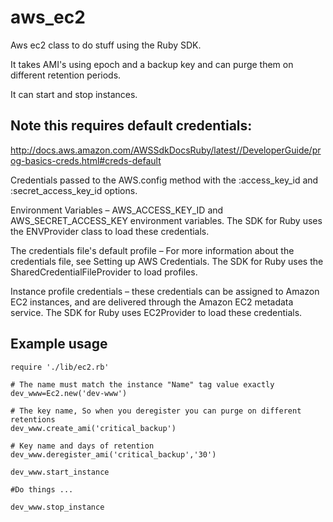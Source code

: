 # aws_ec2
Aws ec2 class to do stuff using the Ruby SDK.

It takes AMI's using epoch and a backup key and can purge them on different retention periods.

It can start and stop instances.

## Note this requires default credentials:
http://docs.aws.amazon.com/AWSSdkDocsRuby/latest//DeveloperGuide/prog-basics-creds.html#creds-default

 Credentials passed to the AWS.config method with the :access_key_id and :secret_access_key_id options.

 Environment Variables – AWS_ACCESS_KEY_ID and AWS_SECRET_ACCESS_KEY environment variables.
 The SDK for Ruby uses the ENVProvider class to load these credentials.

 The credentials file's default profile – For more information about the credentials file, see Setting up AWS Credentials.
 The SDK for Ruby uses the SharedCredentialFileProvider to load profiles.

 Instance profile credentials – these credentials can be assigned to Amazon EC2 instances, and are delivered through the Amazon EC2      metadata service.
 The SDK for Ruby uses EC2Provider to load these credentials.

## Example usage
```
require './lib/ec2.rb'

# The name must match the instance "Name" tag value exactly
dev_www=Ec2.new('dev-www')

# The key name, So when you deregister you can purge on different retentions
dev_www.create_ami('critical_backup')

# Key name and days of retention
dev_www.deregister_ami('critical_backup','30')

dev_www.start_instance
 
#Do things ...

dev_www.stop_instance
```
